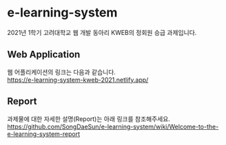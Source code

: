 # e-learning-system
2021년 1학기 고려대학교 웹 개발 동아리 KWEB의 정회원 승급 과제입니다.  
## Web Application
웹 어플리케이션의 링크는 다음과 같습니다.  
https://e-learning-system-kweb-2021.netlify.app/
## Report
과제물에 대한 자세한 설명(Report)는 아래 링크를 참조해주세요.  
https://github.com/SongDaeSun/e-learning-system/wiki/Welcome-to-the-e-learning-system-report
